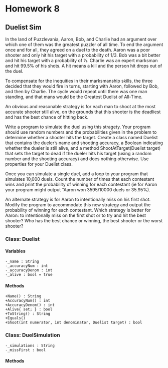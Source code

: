 # Homework 8
## Duelist Sim

In the land of Puzzlevania, Aaron, Bob, and Charlie had an argument over which one of them was the greatest puzzler of all time. To end the argument once and for all, they agreed on a duel to the death. Aaron was a poor shooter and only hit his target with a probability of 1/3.  Bob was a bit better and hit his target with a probability of ½. Charlie was an expert marksman and hit 99.5% of his shots.  A hit means a kill and the person hit drops out of the duel.

 To compensate for the inequities in their marksmanship skills, the three decided that they would fire in turns, starting with Aaron, followed by Bob, and then by Charlie.  The cycle would repeat until there was one man standing, and that mans would be the Greatest Duelist of All-Time.

 An obvious and reasonable strategy is for each man to shoot at the most accurate shooter still alive, on the grounds that this shooter is the deadliest and has the best chance of hitting back.

Write a program to simulate the duel using this stragety.  Your program should use random numbers and the probabilities given in the problem to determine whether a shooter hits the target.  Create a class named Duelist that contains the dueler’s name and shooting accuracy, a Boolean indicating whether the dueler is still alive, and a method ShootAtTarget(Duelist target) that sets the target to dead if the dueler hits his target (using a random number and the shooting accuracy) and does nothing otherwise.  Use properties for your Duelist class.

Once you can simulate a single duel, add a loop to your program that simulates 10,000 duels.  Count the number of times that each contestant wins and print the probability of winning for each contestant (ie for Aaron your program might output “Aaron won 3595/10000 duels or 35.95%).

An alternate strategy is for Aaron to intentionally miss on his first shot.  Modify the program to accommodate this new strategy and output the probability of winning for each contestant.  Which strategy is better for Aaron: to intentionally miss on the first shot or to try and hit the best shooter? Who has the best chance or winning, the best shooter or the worst shooter?  

### Class: Duelist
#### Variables
```
-_name : String
-_accuracyNum : int
-_accuracyDenom : int
-_alive : bool = true
```
#### Methods
```
+Name() : String
+AccuracyNum() : int
+AccuracyDenom() : int
+Alive{ set; } : bool
+ToString() : String
+Equals()
+Shoot(int numerator, int denominator, Duelist target) : bool
```

### Class: DuelSimulation
```
-_simulations : String
-_missFirst : bool
```
#### Methods
```
```

